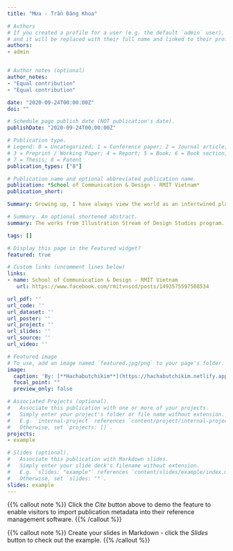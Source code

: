 ```yaml
---
title: "Mưa - Trần Đăng Khoa"

# Authors
# If you created a profile for a user (e.g. the default `admin` user), write the username (folder name) here 
# and it will be replaced with their full name and linked to their profile.
authors:
- admin


# Author notes (optional)
author_notes:
- "Equal contribution"
- "Equal contribution"

date: "2020-09-24T00:00:00Z"
doi: ""

# Schedule page publish date (NOT publication's date).
publishDate: "2020-09-24T00:00:00Z"

# Publication type.
# Legend: 0 = Uncategorized; 1 = Conference paper; 2 = Journal article;
# 3 = Preprint / Working Paper; 4 = Report; 5 = Book; 6 = Book section;
# 7 = Thesis; 8 = Patent
publication_types: ["8"]

# Publication name and optional abbreviated publication name.
publication: *School of Communication & Design - RMIT Vietnam*
publication_short: 

Summary: Growing up, I have always view the world as an intertwined place of unchaining realities. The human's minds are full of endless possibilities, especially children's. I have glanced through "Mua" when I was small, and for a long time, the poem has been a happy place for me to hide from stressful reality. Tran Dang khoa, as a child, had brought out the joyful, vivid side of an ordinary summer shower. I wanted to illustrate every nuance of Khoa's perspective, hoping the audience to experience a child's interpretation of the world as an escape from their busy, stressful lives

# Summary. An optional shortened abstract.
summary: The works from Illustration Stream of Design Studies program. Students were asked to illustrate a traditional story of their own choosing

tags: []

# Display this page in the Featured widget?
featured: true

# Custom links (uncomment lines below)
links:
- name: School of Communication & Design - RMIT Vietnam 
   url: https://www.facebook.com/rmitvnscd/posts/1493575597508534

url_pdf: ''
url_code: ''
url_dataset: ''
url_poster: ''
url_project: ''
url_slides: ''
url_source: ''
url_video: ''

# Featured image
# To use, add an image named `featured.jpg/png` to your page's folder. 
image:
  caption: 'By: [**Hachabutchikim**](https://hachabutchikim.netlify.app/)'
  focal_point: ""
  preview_only: false

# Associated Projects (optional).
#   Associate this publication with one or more of your projects.
#   Simply enter your project's folder or file name without extension.
#   E.g. `internal-project` references `content/project/internal-project/index.md`.
#   Otherwise, set `projects: []`.
projects:
- example

# Slides (optional).
#   Associate this publication with Markdown slides.
#   Simply enter your slide deck's filename without extension.
#   E.g. `slides: "example"` references `content/slides/example/index.md`.
#   Otherwise, set `slides: ""`.
slides: example
---
```


{{% callout note %}}
Click the *Cite* button above to demo the feature to enable visitors to import publication metadata into their reference management software.
{{% /callout %}}

{{% callout note %}}
Create your slides in Markdown - click the *Slides* button to check out the example.
{{% /callout %}}


